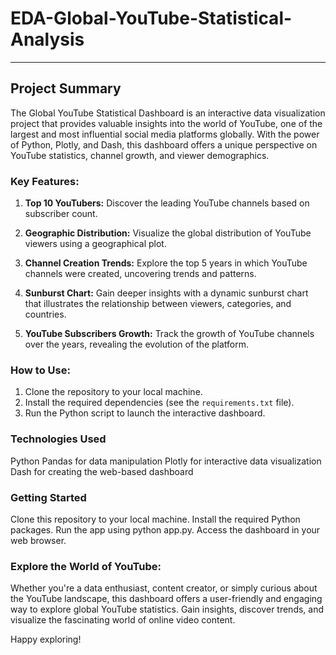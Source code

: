 # EDA-Global-YouTube-Statistical-Analysis

---

## Project Summary

The Global YouTube Statistical Dashboard is an interactive data visualization project that provides valuable insights into the world of YouTube, one of the largest and most influential social media platforms globally. With the power of Python, Plotly, and Dash, this dashboard offers a unique perspective on YouTube statistics, channel growth, and viewer demographics.

### Key Features:

1. **Top 10 YouTubers:** Discover the leading YouTube channels based on subscriber count.

2. **Geographic Distribution:** Visualize the global distribution of YouTube viewers using a geographical plot.

3. **Channel Creation Trends:** Explore the top 5 years in which YouTube channels were created, uncovering trends and patterns.

4. **Sunburst Chart:** Gain deeper insights with a dynamic sunburst chart that illustrates the relationship between viewers, categories, and countries.

5. **YouTube Subscribers Growth:** Track the growth of YouTube channels over the years, revealing the evolution of the platform.

### How to Use:

1. Clone the repository to your local machine.
2. Install the required dependencies (see the `requirements.txt` file).
3. Run the Python script to launch the interactive dashboard.

### Technologies Used
Python
Pandas for data manipulation
Plotly for interactive data visualization
Dash for creating the web-based dashboard

### Getting Started
Clone this repository to your local machine.
Install the required Python packages.
Run the app using python app.py.
Access the dashboard in your web browser.

### Explore the World of YouTube:

Whether you're a data enthusiast, content creator, or simply curious about the YouTube landscape, this dashboard offers a user-friendly and engaging way to explore global YouTube statistics. Gain insights, discover trends, and visualize the fascinating world of online video content.



Happy exploring!


